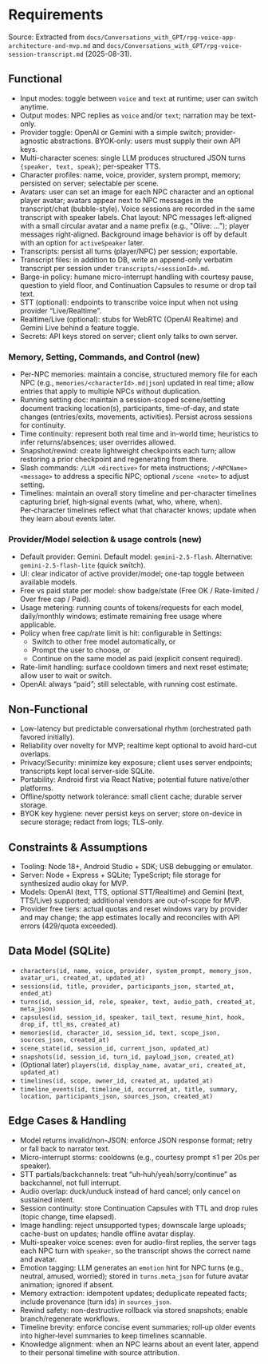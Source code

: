 # Requirements

Source: Extracted from `docs/Conversations_with_GPT/rpg-voice-app-architecture-and-mvp.md` and `docs/Conversations_with_GPT/rpg-voice-session-transcript.md` (2025-08-31).

## Functional
- Input modes: toggle between `voice` and `text` at runtime; user can switch anytime.
- Output modes: NPC replies as `voice` and/or `text`; narration may be text-only.
- Provider toggle: OpenAI or Gemini with a simple switch; provider-agnostic abstractions. BYOK‑only: users must supply their own API keys.
- Multi-character scenes: single LLM produces structured JSON turns `{speaker, text, speak}`; per-speaker TTS.
- Character profiles: name, voice, provider, system prompt, memory; persisted on server; selectable per scene.
- Avatars: user can set an image for each NPC character and an optional player avatar; avatars appear next to NPC messages in the transcript/chat (bubble-style). Voice sessions are recorded in the same transcript with speaker labels. Chat layout: NPC messages left‑aligned with a small circular avatar and a name prefix (e.g., "Olive: …"); player messages right‑aligned. Background image behavior is off by default with an option for `activeSpeaker` later.
- Transcripts: persist all turns (player/NPC) per session; exportable.
- Transcript files: in addition to DB, write an append-only verbatim transcript per session under `transcripts/<sessionId>.md`.
- Barge-in policy: humane micro-interrupt handling with courtesy pause, question to yield floor, and Continuation Capsules to resume or drop tail text.
- STT (optional): endpoints to transcribe voice input when not using provider “Live/Realtime”.
- Realtime/Live (optional): stubs for WebRTC (OpenAI Realtime) and Gemini Live behind a feature toggle.
- Secrets: API keys stored on server; client only talks to own server.

### Memory, Setting, Commands, and Control (new)
- Per-NPC memories: maintain a concise, structured memory file for each NPC (e.g., `memories/<characterId>.md|json`) updated in real time; allow entries that apply to multiple NPCs without duplication.
- Running setting doc: maintain a session-scoped scene/setting document tracking location(s), participants, time-of-day, and state changes (entries/exits, movements, activities). Persist across sessions for continuity.
- Time continuity: represent both real time and in-world time; heuristics to infer returns/absences; user overrides allowed.
- Snapshot/rewind: create lightweight checkpoints each turn; allow restoring a prior checkpoint and regenerating from there.
- Slash commands: `/LLM <directive>` for meta instructions; `/<NPCName> <message>` to address a specific NPC; optional `/scene <note>` to adjust setting.
 - Timelines: maintain an overall story timeline and per‑character timelines capturing brief, high‑signal events (what, who, where, when). Per‑character timelines reflect what that character knows; update when they learn about events later.

### Provider/Model selection & usage controls (new)
- Default provider: Gemini. Default model: `gemini-2.5-flash`. Alternative: `gemini-2.5-flash-lite` (quick switch).
- UI: clear indicator of active provider/model; one-tap toggle between available models.
- Free vs paid state per model: show badge/state (Free OK / Rate-limited / Over free cap / Paid).
- Usage metering: running counts of tokens/requests for each model, daily/monthly windows; estimate remaining free usage where applicable.
- Policy when free cap/rate limit is hit: configurable in Settings:
  - Switch to other free model automatically, or
  - Prompt the user to choose, or
  - Continue on the same model as paid (explicit consent required).
- Rate-limit handling: surface cooldown timers and next reset estimate; allow user to wait or switch.
- OpenAI: always “paid”; still selectable, with running cost estimate.

## Non-Functional
- Low-latency but predictable conversational rhythm (orchestrated path favored initially).
- Reliability over novelty for MVP; realtime kept optional to avoid hard-cut overlaps.
- Privacy/Security: minimize key exposure; client uses server endpoints; transcripts kept local server-side SQLite.
- Portability: Android first via React Native; potential future native/other platforms.
- Offline/spotty network tolerance: small client cache; durable server storage.
 - BYOK key hygiene: never persist keys on server; store on-device in secure storage; redact from logs; TLS-only.

## Constraints & Assumptions
- Tooling: Node 18+, Android Studio + SDK; USB debugging or emulator.
- Server: Node + Express + SQLite; TypeScript; file storage for synthesized audio okay for MVP.
- Models: OpenAI (text, TTS, optional STT/Realtime) and Gemini (text, TTS/Live) supported; additional vendors are out-of-scope for MVP.
 - Provider free tiers: actual quotas and reset windows vary by provider and may change; the app estimates locally and reconciles with API errors (429/quota exceeded).

## Data Model (SQLite)
- `characters(id, name, voice, provider, system_prompt, memory_json, avatar_uri, created_at, updated_at)`
- `sessions(id, title, provider, participants_json, started_at, ended_at)`
- `turns(id, session_id, role, speaker, text, audio_path, created_at, meta_json)`
- `capsules(id, session_id, speaker, tail_text, resume_hint, hook, drop_if, ttl_ms, created_at)`
 - `memories(id, character_id, session_id, text, scope_json, sources_json, created_at)`
 - `scene_state(id, session_id, current_json, updated_at)`
 - `snapshots(id, session_id, turn_id, payload_json, created_at)`
 - (Optional later) `players(id, display_name, avatar_uri, created_at, updated_at)`
 - `timelines(id, scope, owner_id, created_at, updated_at)`
 - `timeline_events(id, timeline_id, occurred_at, title, summary, location, participants_json, sources_json, created_at)`

## Edge Cases & Handling
- Model returns invalid/non-JSON: enforce JSON response format; retry or fall back to narrator text.
- Micro-interrupt storms: cooldowns (e.g., courtesy prompt ≤1 per 20s per speaker).
- STT partials/backchannels: treat “uh‑huh/yeah/sorry/continue” as backchannel, not full interrupt.
- Audio overlap: duck/unduck instead of hard cancel; only cancel on sustained intent.
- Session continuity: store Continuation Capsules with TTL and drop rules (topic change, time elapsed).
- Image handling: reject unsupported types; downscale large uploads; cache-bust on updates; handle offline avatar display.
 - Multi-speaker voice scenes: even for audio-first replies, the server tags each NPC turn with `speaker`, so the transcript shows the correct name and avatar.
 - Emotion tagging: LLM generates an `emotion` hint for NPC turns (e.g., neutral, amused, worried); stored in `turns.meta_json` for future avatar animation; ignored if absent.
 - Memory extraction: idempotent updates; deduplicate repeated facts; include provenance (turn ids) in `sources_json`.
 - Rewind safety: non-destructive rollback via stored snapshots; enable branch/regenerate workflows.
 - Timeline brevity: enforce concise event summaries; roll‑up older events into higher‑level summaries to keep timelines scannable.
 - Knowledge alignment: when an NPC learns about an event later, append to their personal timeline with source attribution.
